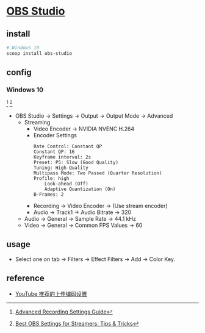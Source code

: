 # [OBS Studio](https://obsproject.com/)

## install

```sh
# Windows 10
scoop install obs-studio
```

## config

### Windows 10

[^1] [^2]

- OBS Studio → Settings → Output → Output Mode → Advanced
	- Streaming
		- Video Encoder → NVIDIA NVENC H.264
		- Encoder Settings
			```
			Rate Control: Constant QP
			Constant QP: 16
			Keyframe interval: 2s
			Preset: P5: Slow (Good Quality)
			Tuning: High Quality
			Multipass Mode: Two Passed (Quarter Resolution)
			Profile: high
				Look-ahead (Off)
				Adaptive Quantization (On)
			B-Frames: 2
			```
		- Recording → Video Encoder → (Use stream encoder)
		- Audio → Track1 → Audio Bitrate → 320
	- Audio → General → Sample Rate → 44.1 kHz
	- Video → General → Common FPS Values → 60

## usage

- Select one on tab <Sources> → Filters → Effect Filters → Add → Color Key.

## reference

- [YouTube 推荐的上传编码设置](https://support.google.com/youtube/answer/1722171)

[^1]: [Advanced Recording Settings Guide](https://obsproject.com/kb/advanced-recording-settings-guide)
[^2]: [Best OBS Settings for Streamers: Tips & Tricks](https://wpstream.net/obs-settings/)
